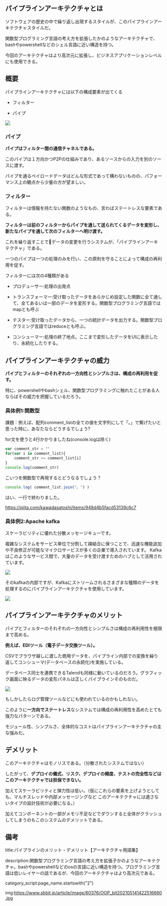 


## パイプラインアーキテクチャとは

ソフトウェアの歴史の中で繰り返し出現するスタイルが、このパイプラインアーキテクチャスタイルだ。

関数型プログラミング言語の考え方を拡張したかのようなアーキテクチャで、
bashやpowershellなどのシェル言語に近い構造を持つ。

今回のアーキテクチャはより高次元に拡張し、ビジネスアプリケーションレベルにも使用できる。


## 概要

パイプラインアーキテクチャには以下の構成要素が出てくる

- フィルター

- パイプ

<img src="https://github.com/kawadasatoshi/techblog/blob/main/0/inhouse_se/2002pipline_arch/pipline.png?raw=true">

### パイプ

**パイプはフィルター間の通信チャネルである。**

このパイプは１方向かつP2Pの仕組みであり、あるソースからの入力を別のソースに渡す。

パイプを通るペイロードデータはどんな形式であって構わないものの、パフォーマンス上の観点から少量の方が望ましい。


### フィルター

フィルターは情報を持たない関数のようなもの、言わばステートレスな要素である。

**フィルターは前のフィルターからパイプを通して送られてくるデータを変形し、新たなパイプを通して次のフィルターへ明け渡す。**

これを繰り返すことでデータの変更を行うシステムが、「パイプラインアーキテクチャ」である。

一つのパイプは一つの処理のみを行い、この原則を守ることによって構成の再利用を促す。

フィルターには次の4種類がある

- プロデューサー:処理の出発点

- トランスフォーマー:受け取ったデータをあらかじめ設定した関数に全て通して、全てあるいは一部のデータを変形する。関数型プログラミング言語ではmapとも呼ぶ

- テスター:受け取ったデータから、一つの統計データを出力する。関数型プログラミング言語ではreduceとも呼ぶ。

- コンシューマー:処理の終了地点。ここまで変形したデータをUIに表示したり、永続化したりする。


## パイプラインアーキテクチャの威力

**パイプとフィルターのそれぞれの一方向性とシンプルさは、構成の再利用を促す。**

特に、powershellやbashシェル、関数型プログラミングに触れたことがある人ならばその威力を把握しているだろう。

### 具体例1:関数型

課題：例えば、配列comment_listの全ての値を文字列にして「。」で繋げたいと思った時に、あなたならどうするでしょう?

for文を使うと4行かかりましたね(console.logは除く)

```js
var comment_str = ""
for(var i in comment_list){
    comment_str += comment_list[i]
}
console.log(comment_str)
```

こいつを関数型で再現するとどうなるでしょう？

```js
console.log( comment_list.join("。") )
```

はい、一行で終わりました。

https://qiita.com/kawadasatoshi/items/948d4b5facd53139c6c7


### 具体例2:Apache kafka

スケーラビリティに優れた分散メッセージキューです。

複雑なシステムをサービス単位で分割して疎結合に保つことで、迅速な機能追加や不良修正が可能なマイクロサービスが多くの企業で導入されています。
Kafkaはこのようなサービス間で、大量のデータを受け渡すためのハブとして活用されています。

<img src="https://qiita-user-contents.imgix.net/https%3A%2F%2Fqiita-image-store.s3.amazonaws.com%2F0%2F285851%2F36d3cad2-6d57-c982-a250-ae7d08475e66.png?ixlib=rb-4.0.0&auto=format&gif-q=60&q=75&w=1400&fit=max&s=c55c22eab86c9b82b02faf94dd04bd24">

そのkafkaの内部ですが、Kafkaにストリームされるさまざまな種類のデータを処理するのにパイプラインアーキテクチャを使用しています。


<img src="https://sp-ao.shortpixel.ai/client/to_auto,q_lossy,ret_img,w_700,h_540/https://www.instaclustr.com/wp-content/uploads/2021/10/image1-2.png">





## パイプラインアーキテクチャのメリット

パイプとフィルターのそれぞれの一方向性とシンプルさは構成の再利用性を極限まで高める。

**例えば、EDIツール（電子データ交換ツール）。**

CSVでブラウザ越しに渡した商用データを、パイプライン内部での変換を繰り返してコンシューマ(データベースの永続化)を実施している。

データベース同士を連携できるTalendも同様に動いているのだろう。グラフィック画面に映るデータの変形パネルは正しくパイプラインそのものだ。

<img src="https://gdm-catalog-fmapi-prod.imgix.net/ProductScreenshot/f7470a6a-3630-4807-9c76-2bc7a2a1c35f.png?auto=format&q=50">

もしかしたらログ管理ツールなどにも使われているのかもしれない。

このように**一方向でステートレス**なシステムでは構成の再利用性を高めたとても強力なパターンである。

モジュール性、シンプルさ、全体的なコストはパイプラインアーキテクチャの主な強みだ。





## デメリット

このアーキテクチャはモノリスである。（分散されたシステムではない）

したがって、**デプロイの儀式、リスク、デプロイの頻度、テストの完全性などはこのアーキテクチャでは担保できない。**

加えてスケーラビリティと弾力性は低い。（仮にこれらの要素を上げようとしても、マルチスレッドや内部メッセージングなど
このアーキテクチャには適さないタイプの設計技術が必要になる。）

加えてコンポーネントの一部がメモリ不足などでダウンすると全体がクラッシュしてしまうのもこのシステムのデメリットである。










## 備考

title:パイプラインのメリット・デメリット【アーキテクチャ用語集】

description:関数型プログラミング言語の考え方を拡張子かのようなアーキテクチャ。bashやpowershellなどのosの言語に近い構造を持つ。プログラミング言語は低いレイヤーの話であるが、今回のアーキテクチャはより高次元である。

category_script:page_name.startswith("2")

img:https://www.sbbit.jp/article/image/60376/OGP_bit202105141422516660.jpg


